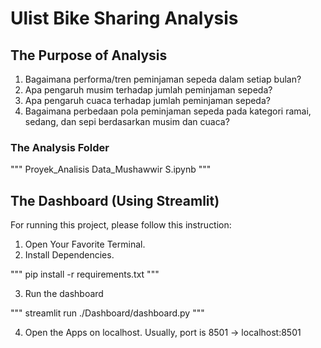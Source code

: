 # Ulist Bike Sharing Analysis

## The Purpose of Analysis
1. Bagaimana performa/tren peminjaman sepeda dalam setiap bulan?
2. Apa pengaruh musim terhadap jumlah peminjaman sepeda?
3. Apa pengaruh cuaca terhadap jumlah peminjaman sepeda?
4. Bagaimana perbedaan pola peminjaman sepeda pada kategori ramai, sedang, dan sepi berdasarkan musim dan cuaca?

### The Analysis Folder
"""
Proyek_Analisis Data_Mushawwir S.ipynb
"""

## The Dashboard (Using Streamlit)
For running this project, please follow this instruction:
1. Open Your Favorite Terminal.
2. Install Dependencies.

"""
pip install -r requirements.txt
"""

3. Run the dashboard

"""
streamlit run ./Dashboard/dashboard.py
"""

4. Open the Apps on localhost.
Usually, port is 8501 -> localhost:8501
